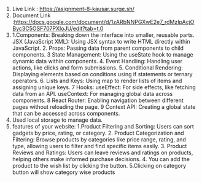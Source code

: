  1. Live Link : https://asignment-8-kausar.surge.sh/
 2. Document Link :https://docs.google.com/document/d/1zARbNNPGXwE2e7_rdMzIpAcjOByc3C5OSF707PXIoJU/edit?tab=t.0
 3. 1.Components: Breaking down the interface into smaller, reusable parts.
      JSX (JavaScript XML): Using JSX syntax to write HTML directly within JavaScript.
    2. Props: Passing data from parent components to child components.
    3 State Management: Using the useState hook to manage dynamic data within components.
    4. Event Handling: Handling user actions, like clicks and form submissions.
    5. Conditional Rendering: Displaying elements based on conditions using if statements or ternary operators.
    6. Lists and Keys: Using map to render lists of items and assigning unique keys.
    7 Hooks:
        useEffect: For side effects, like fetching data from an API.
        useContext: For managing global data across components.
    8 React Router: Enabling navigation between different pages without reloading the page.
    9 Context API: Creating a global state that can be accessed across components.
4. Used local storage to manage data.
5. features of your website:
    1.Product Filtering and Sorting: Users can sort gadgets by price, rating, or category.
    2. Product Categorization and Filtering: Browse products by categories like price range, rating, and type, allowing users to filter and find specific items easily.
    3. Product Reviews and Ratings: Users can leave reviews and ratings on products, helping others make informed purchase decisions.
    4. You can add the product to the wish list by clicking the button.
    5.Clicking on category button will show category wise products


  